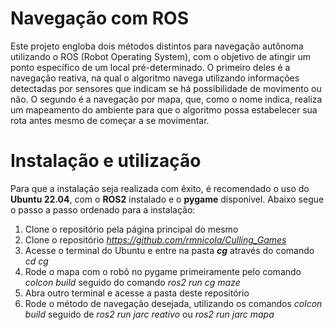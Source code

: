 # Navegação com ROS

Este projeto engloba dois métodos distintos para navegação autônoma utilizando o ROS (Robot Operating System), com o objetivo de atingir um ponto específico de um local pré-determinado. O primeiro deles é a navegação reativa, na qual o algoritmo navega utilizando informações detectadas por sensores que indicam se há possibilidade de movimento ou não. O segundo é a navegação por mapa, que, como o nome indica, realiza um mapeamento do ambiente para que o algoritmo possa estabelecer sua rota antes mesmo de começar a se movimentar.

# Instalação e utilização

Para que a instalação seja realizada com êxito, é recomendado o uso do **Ubuntu 22.04**, com o  **ROS2** instalado e o **pygame** disponível. Abaixo segue o passo a passo ordenado para a instalação: 

1. Clone o repositório pela página principal do mesmo
2. Clone o repositório _https://github.com/rmnicola/Culling_Games_
3. Acesse o terminal do Ubuntu e entre na pasta _**cg**_ através do comando _cd cg_
4. Rode o mapa com o robô no pygame primeiramente pelo comando _colcon build_ seguido do comando _ros2 run cg maze_
5. Abra outro terminal e acesse a pasta deste repositório
6. Rode o método de navegação desejada, utilizando os comandos _colcon build_ seguido de _ros2 run jarc reativo_ ou _ros2 run jarc mapa_


